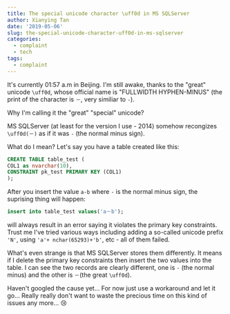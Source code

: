```yaml
---
title: The special unicode character \uff0d in MS SQLServer
author: Xianying Tan
date: '2019-05-06'
slug: the-special-unicode-character-uff0d-in-ms-sqlserver
categories:
  - complaint
  - tech
tags:
  - complaint
---
```



It's currently 01:57 a.m in Beijing. I'm still awake, thanks to the "great" unicode `\uff0d`, whose official name is "FULLWIDTH HYPHEN-MINUS" (the print of the character is `－`, very similiar to `-`).

Why I'm calling it the "great" "special" unicode?

MS SQLServer (at least for the version I use - 2014) somehow recongizes `\uff0d(－)` as if it was `-` (the normal minus sign).

What do I mean? Let's say you have a table created like this:

```sql
CREATE TABLE table_test (
COL1 as nvarchar(10),
CONSTRAINT pk_test PRIMARY KEY (COL1)
);
```

After you insert the value `a-b` where `-` is the normal minus sign, the suprising thing will happen: 

```sql
insert into table_test values('a－b');
```

will always result in an error saying it violates the primary key constraints. Trust me I've tried various ways including adding a so-called unicode prefix `'N'`, using `'a'+ nchar(65293)+'b'`, etc - all of them failed.

What's even strange is that MS SQLServer stores them differently. It means if I delete the primary key constraints then insert the two values into the table. I can see the two records are clearly different, one is `-` (the normal minus) and the other is `－`(the great `\uff0d`).

Haven't googled the cause yet... For now just use a workaround and let it go... Really really don't want to waste the precious time on this kind of issues any more... :cry:
